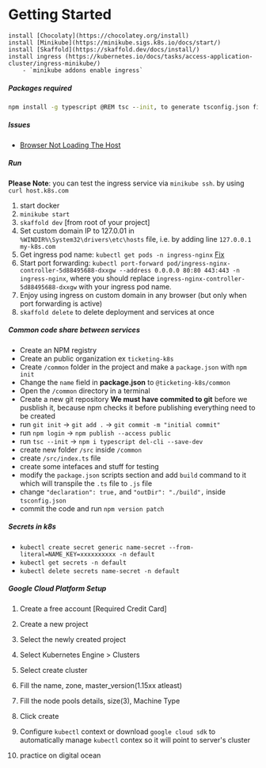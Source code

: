 # Getting Started

```
install [Chocolaty](https://chocolatey.org/install)
install [Minikube](https://minikube.sigs.k8s.io/docs/start/)
install [Skaffold](https://skaffold.dev/docs/install/)
install ingress (https://kubernetes.io/docs/tasks/access-application-cluster/ingress-minikube/)
    - `minikube addons enable ingress`
```

##### Packages required

```cmd
npm install -g typescript @REM tsc --init, to generate tsconfig.json file in your project
```

##### Issues

- [Browser Not Loading The Host](https://stackoverflow.com/a/68966125)

##### Run

**Please Note**: you can test the ingress service via `minikube ssh`. by using `curl host.k8s.com`

1.  start docker
2.  `minikube start`
3.  `skaffold dev` [from root of your project]
4.  Set custom domain IP to 127.0.01 in `%WINDIR%\System32\drivers\etc\hosts` file, i.e. by adding line `127.0.0.1 my-k8s.com`
5.  Get ingress pod name: `kubectl get pods -n ingress-nginx` [Fix](https://kubernetes.io/docs/tasks/access-application-cluster/ingress-minikube/#enable-the-ingress-controller)
6.  Start port forwarding: `kubectl port-forward pod/ingress-nginx-controller-5d88495688-dxxgw --address 0.0.0.0 80:80 443:443 -n ingress-nginx`, where you should replace `ingress-nginx-controller-5d88495688-dxxgw` with your ingress pod name.
7.  Enjoy using ingress on custom domain in any browser (but only when port forwarding is active)
8. `skaffold delete` to delete deployment and services at once

##### Common code share between services

- Create an NPM registry
- Create an public organization ex `ticketing-k8s`
- Create `/common` folder in the project and make a `package.json` with `npm init`
- Change the `name` field in **package.json** to `@ticketing-k8s/common`
- Open the `/common` directory in a terminal
- Create a new git repository **We must have commited to git** before we pusblish it, because npm checks it before publishing everything need to be created
- run `git init` -> `git add .` -> `git commit -m "initial commit"`
- run `npm login` -> `npm publish --access public`
- run `tsc --init` -> `npm i typescript del-cli --save-dev`
- create new folder `/src` inside `/common`
- create `/src/index.ts` file
- create some intefaces and stuff for testing
- modify the `package.json` scripts section and add `build` command to it which will transpile the `.ts` file to `.js` file
- change `"declaration": true,` and `"outDir": "./build",` inside `tsconfig.json`
- commit the code and run `npm version patch`

##### Secrets in k8s

- `kubectl create secret generic name-secret --from-literal=NAME_KEY=xxxxxxxxxx -n default`
- `kubectl get secrets -n default`
- `kubectl delete secrets name-secret -n default`

##### Google Cloud Platform Setup

1.  Create a free account [Required Credit Card]
2.  Create a new project
3.  Select the newly created project
4.  Select Kubernetes Engine > Clusters
5.  Select create cluster
6.  Fill the name, zone, master_version(1.15xx atleast)
7.  Fill the node pools details, size(3), Machine Type
8.  Click create

9.  Configure `kubectl` context or download `google cloud sdk` to automatically manage `kubectl` contex so it will point to server's cluster
10. practice on digital ocean
